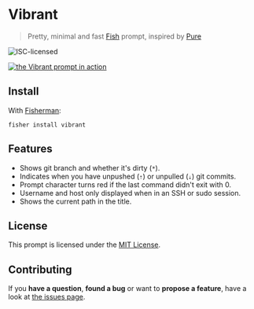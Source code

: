 # Vibrant

> Pretty, minimal and fast [Fish](http://fishshell.com) prompt, inspired by [Pure](https://github.com/vkovtash/pure)

![ISC-licensed](https://img.shields.io/github/license/derhuerst/vibrant.svg)

[![the Vibrant prompt in action](https://asciinema.org/a/38749.png)](https://asciinema.org/a/38749)


## Install

With [Fisherman](https://github.com/fisherman/fisherman):

`fisher install vibrant`


## Features

* Shows git branch and whether it's dirty (`*`).
* Indicates when you have unpushed (`⇡`) or unpulled (`⇣`) git commits.
* Prompt character turns red if the last command didn't exit with 0.
* Username and host only displayed when in an SSH or sudo session.
* Shows the current path in the title.


## License

This prompt is licensed under the [MIT License](LICENSE).


## Contributing

If you **have a question**, **found a bug** or want to **propose a feature**, have a look at [the issues page](https://github.com/derhuerst/vibrant/issues).
